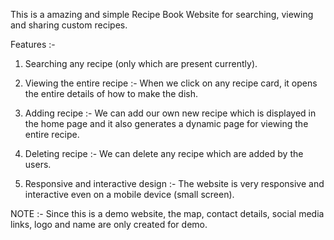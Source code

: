 This is a amazing and simple Recipe Book Website for searching, viewing and sharing custom recipes.


Features :- 

1. Searching any recipe (only which are present currently).

2. Viewing the entire recipe :- When we click on any recipe card, it opens the entire details of how to make the dish.

3. Adding recipe :- We can add our own new recipe which is displayed in the home page and it also generates a dynamic page for viewing the entire recipe.

4. Deleting recipe :- We can delete any recipe which are added by the users.

5. Responsive and interactive design :- The website is very responsive and interactive even on a mobile device (small screen).


NOTE :- Since this is a demo website, the map, contact details, social media links, logo and name are only created for demo.
